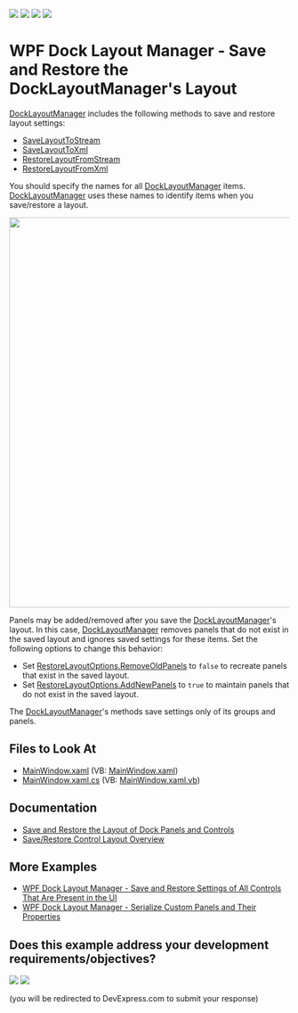<!-- default badges list -->
![](https://img.shields.io/endpoint?url=https://codecentral.devexpress.com/api/v1/VersionRange/128643812/22.2.2%2B)
[![](https://img.shields.io/badge/Open_in_DevExpress_Support_Center-FF7200?style=flat-square&logo=DevExpress&logoColor=white)](https://supportcenter.devexpress.com/ticket/details/T326289)
[![](https://img.shields.io/badge/📖_How_to_use_DevExpress_Examples-e9f6fc?style=flat-square)](https://docs.devexpress.com/GeneralInformation/403183)
[![](https://img.shields.io/badge/💬_Leave_Feedback-feecdd?style=flat-square)](#does-this-example-address-your-development-requirementsobjectives)
<!-- default badges end -->
# WPF Dock Layout Manager - Save and Restore the DockLayoutManager's Layout

[DockLayoutManager](https://docs.devexpress.com/WPF/DevExpress.Xpf.Docking.DockLayoutManager) includes the following methods to save and restore layout settings:

* [SaveLayoutToStream](https://docs.devexpress.com/WPF/DevExpress.Xpf.Docking.DockLayoutManager.SaveLayoutToStream(System.IO.Stream))
* [SaveLayoutToXml](https://docs.devexpress.com/WPF/DevExpress.Xpf.Docking.DockLayoutManager.SaveLayoutToXml(System.String))
* [RestoreLayoutFromStream](https://docs.devexpress.com/WPF/DevExpress.Xpf.Docking.DockLayoutManager.RestoreLayoutFromStream(System.IO.Stream))
* [RestoreLayoutFromXml](https://docs.devexpress.com/WPF/DevExpress.Xpf.Docking.DockLayoutManager.RestoreLayoutFromXml(System.String))

You should specify the names for all [DockLayoutManager](https://docs.devexpress.com/WPF/DevExpress.Xpf.Docking.DockLayoutManager) items. [DockLayoutManager](https://docs.devexpress.com/WPF/DevExpress.Xpf.Docking.DockLayoutManager) uses these names to identify items when you save/restore a layout.

<img src="https://user-images.githubusercontent.com/12169834/175369030-9f965ca6-60fe-4f8a-859c-e32c8bbd888d.png" width=700px/>

Panels may be added/removed after you save the [DockLayoutManager](https://docs.devexpress.com/WPF/DevExpress.Xpf.Docking.DockLayoutManager)'s layout. In this case, [DockLayoutManager](https://docs.devexpress.com/WPF/DevExpress.Xpf.Docking.DockLayoutManager) removes panels that do not exist in the saved layout and ignores saved settings for these items. Set the following options to change this behavior:

* Set [RestoreLayoutOptions.RemoveOldPanels](https://docs.devexpress.com/WPF/DevExpress.Xpf.Docking.RestoreLayoutOptions.RemoveOldPanels) to `false` to recreate panels that exist in the saved layout.
* Set [RestoreLayoutOptions.AddNewPanels](https://docs.devexpress.com/WPF/DevExpress.Xpf.Docking.RestoreLayoutOptions.AddNewPanels) to `true` to maintain panels that do not exist in the saved layout.

The [DockLayoutManager](https://docs.devexpress.com/WPF/DevExpress.Xpf.Docking.DockLayoutManager)'s methods save settings only of its groups and panels.

<!-- default file list -->
## Files to Look At

* [MainWindow.xaml](./CS/MainWindow.xaml) (VB: [MainWindow.xaml](./VB/MainWindow.xaml))
* [MainWindow.xaml.cs](./CS/MainWindow.xaml.cs) (VB: [MainWindow.xaml.vb](./VB/MainWindow.xaml.vb))
<!-- default file list end -->

## Documentation
- [Save and Restore the Layout of Dock Panels and Controls](https://docs.devexpress.com/WPF/7059/controls-and-libraries/layout-management/dock-windows/miscellaneous/saving-and-restoring-the-layout-of-dock-panels-and-controls)
- [Save/Restore Control Layout Overview](https://docs.devexpress.com/WPF/7391/common-concepts/save-and-restore-layouts)

## More Examples

- [WPF Dock Layout Manager - Save and Restore Settings of All Controls That Are Present in the UI](https://github.com/DevExpress-Examples/wpf-dock-layout-manager-save-and-restore-settings-of-all-controls-that-are-present-in-the-ui)
- [WPF Dock Layout Manager - Serialize Custom Panels and Their Properties](https://github.com/DevExpress-Examples/wpf-dock-layout-manager-serialize-custom-panels-and-their-properties)
<!-- feedback -->
## Does this example address your development requirements/objectives?

[<img src="https://www.devexpress.com/support/examples/i/yes-button.svg"/>](https://www.devexpress.com/support/examples/survey.xml?utm_source=github&utm_campaign=wpf-dock-layout-manager-save-and-restore-the-dock-layout-managers-layout&~~~was_helpful=yes) [<img src="https://www.devexpress.com/support/examples/i/no-button.svg"/>](https://www.devexpress.com/support/examples/survey.xml?utm_source=github&utm_campaign=wpf-dock-layout-manager-save-and-restore-the-dock-layout-managers-layout&~~~was_helpful=no)

(you will be redirected to DevExpress.com to submit your response)
<!-- feedback end -->
